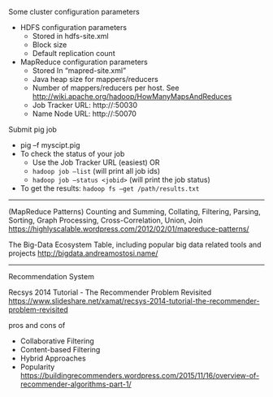 Some cluster configuration parameters
* HDFS configuration parameters
	* Stored in hdfs-site.xml
	* Block size
	* Default replication count
* MapReduce configuration parameters
	* Stored In “mapred-site.xml”
	* Java heap size for mappers/reducers
	* Number of mappers/reducers per host. See http://wiki.apache.org/hadoop/HowManyMapsAndReduces
	* Job Tracker URL: http://<masterhost>:50030
	* Name Node URL: http://<masterhost>:50070

Submit pig job
* pig –f myscipt.pig
* To check the status of your job
	* Use the Job Tracker URL (easiest) OR
	* `hadoop job –list` (will print all job ids)
	* `hadoop job –status <jobid>` (will print the job status)
* To get the results: `hadoop fs –get /path/results.txt`



************************
(MapReduce Patterns) Counting and Summing, Collating, Filtering, Parsing, Sorting, Graph Processing, Cross-Correlation, Union, Join
https://highlyscalable.wordpress.com/2012/02/01/mapreduce-patterns/

The Big-Data Ecosystem Table, including popular big data related tools and projects
http://bigdata.andreamostosi.name/




************************
Recommendation System

Recsys 2014 Tutorial - The Recommender Problem Revisited
https://www.slideshare.net/xamat/recsys-2014-tutorial-the-recommender-problem-revisited

pros and cons of 
* Collaborative Filtering
* Content-based Filtering
* Hybrid Approaches
* Popularity
https://buildingrecommenders.wordpress.com/2015/11/16/overview-of-recommender-algorithms-part-1/